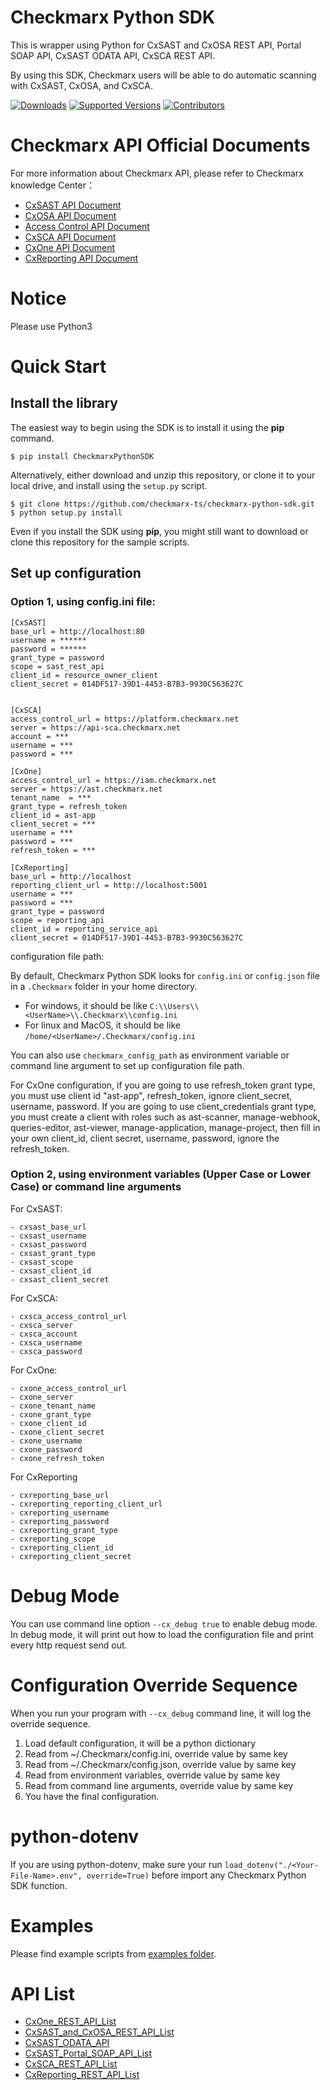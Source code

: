 # Checkmarx Python SDK

This is wrapper using Python for CxSAST and CxOSA REST API, Portal SOAP API, CxSAST ODATA API, CxSCA REST API. 

By using this SDK, Checkmarx users will be able to do automatic scanning with CxSAST, CxOSA, and CxSCA.

[![Downloads](https://static.pepy.tech/badge/CheckmarxPythonSDK/month)](https://static.pepy.tech/badge/CheckmarxPythonSDK/month)
[![Supported Versions](https://img.shields.io/pypi/pyversions/CheckmarxPythonSDK.svg)](https://pypi.org/project/CheckmarxPythonSDK)
[![Contributors](https://img.shields.io/github/contributors/checkmarx-ts/checkmarx-python-sdk.svg)](https://github.com/checkmarx-ts/checkmarx-python-sdk/graphs/contributors)

# Checkmarx API Official Documents

For more information about Checkmarx API, please refer to Checkmarx knowledge Center：

- [CxSAST API Document](https://checkmarx.com/resource/documents/en/34965-46552-sast-api-guide.html)  
- [CxOSA API Document](https://checkmarx.com/resource/documents/en/34965-46909-cxosa-api-guide.html)
- [Access Control API Document](https://checkmarx.com/resource/documents/en/34965-46622-access-control--rest--api--v1-5-and-up-.html)
- [CxSCA API Document](https://checkmarx.com/resource/documents/en/34965-19221-checkmarx-sca--rest--api-documentation.html)
- [CxOne API Document](https://checkmarx.com/resource/documents/en/34965-68772-checkmarx-one-api-documentation.html)
- [CxReporting API Document](https://checkmarx.com/resource/documents/en/34965-93162-apis.html)

# Notice

Please use Python3

# Quick Start

## Install the library

The easiest way to begin using the SDK is to install it using the **pip** command.

```
$ pip install CheckmarxPythonSDK
```

Alternatively, either download and unzip this repository, or clone it to your local drive, and install using the `setup.py` script.

```
$ git clone https://github.com/checkmarx-ts/checkmarx-python-sdk.git
$ python setup.py install
```

Even if you install the SDK using **pip**, you might still want to download or clone this repository for the sample scripts.

## Set up configuration

### Option 1, using config.ini file: 
```buildoutcfg
[CxSAST]
base_url = http://localhost:80
username = ******
password = ******
grant_type = password
scope = sast_rest_api
client_id = resource_owner_client
client_secret = 014DF517-39D1-4453-B7B3-9930C563627C


[CxSCA]
access_control_url = https://platform.checkmarx.net
server = https://api-sca.checkmarx.net
account = ***
username = ***
password = ***

[CxOne]
access_control_url = https://iam.checkmarx.net
server = https://ast.checkmarx.net
tenant_name  = ***
grant_type = refresh_token
client_id = ast-app
client_secret = ***
username = ***
password = ***
refresh_token = ***

[CxReporting]
base_url = http://localhost
reporting_client_url = http://localhost:5001
username = ***
password = ***
grant_type = password
scope = reporting_api
client_id = reporting_service_api
client_secret = 014DF517-39D1-4453-B7B3-9930C563627C
```

configuration file path:

By default, Checkmarx Python SDK looks for `config.ini` or `config.json` file in a `.Checkmarx` folder in your home directory. 
- For windows, it should be like `C:\\Users\\<UserName>\\.Checkmarx\\config.ini`
- For linux and MacOS, it should be like `/home/<UserName>/.Checkmarx/config.ini` 

You can also use `checkmarx_config_path` as environment variable  or command line argument to set up configuration file path.

For CxOne configuration, if you are going to use refresh_token grant type, you must use client id "ast-app", 
refresh_token, ignore client_secret, username, password. If you are going to use client_credentials grant type, 
you must create a client with roles such as ast-scanner, manage-webhook, queries-editor, ast-viewer, manage-application,
manage-project, then fill in your own client_id, client secret, username, password, ignore the refresh_token.

### Option 2, using environment variables (Upper Case or Lower Case) or command line arguments

For CxSAST:

    - cxsast_base_url
    - cxsast_username
    - cxsast_password
    - cxsast_grant_type
    - cxsast_scope
    - cxsast_client_id
    - cxsast_client_secret

For CxSCA:

    - cxsca_access_control_url
    - cxsca_server
    - cxsca_account
    - cxsca_username
    - cxsca_password

For CxOne:
    
    - cxone_access_control_url
    - cxone_server
    - cxone_tenant_name
    - cxone_grant_type
    - cxone_client_id
    - cxone_client_secret
    - cxone_username
    - cxone_password
    - cxone_refresh_token
 
 For CxReporting
 
    - cxreporting_base_url
    - cxreporting_reporting_client_url
    - cxreporting_username
    - cxreporting_password
    - cxreporting_grant_type
    - cxreporting_scope
    - cxreporting_client_id
    - cxreporting_client_secret

# Debug Mode
You can use command line option `--cx_debug true` to enable debug mode. In debug mode, it will print out how to load the
configuration file and print every http request send out.

# Configuration Override Sequence

When you run your program with `--cx_debug` command line, it will log the override sequence.

1.	Load default configuration, it will be a python dictionary
2.	Read from ~/.Checkmarx/config.ini, override value by same key
3.	Read from ~/.Checkmarx/config.json, override value by same key
4.	Read from environment variables, override value by same key
5.	Read from command line arguments, override value by same key
6.	You have the final configuration.

# python-dotenv

If you are using python-dotenv, make sure your run `load_dotenv("./<Your-File-Name>.env", override=True)` before import any Checkmarx Python SDK function.

# Examples
 Please find example scripts from [examples folder](https://github.com/checkmarx-ts/checkmarx-python-sdk/tree/master/examples).


# API List

- [CxOne_REST_API_List](https://github.com/checkmarx-ts/checkmarx-python-sdk/tree/master/docs/CxOne_REST_API_List.md)
- [CxSAST_and_CxOSA_REST_API_List](https://github.com/checkmarx-ts/checkmarx-python-sdk/tree/master/docs/CxSAST_and_CxOSA_REST_API_List.md)
- [CxSAST_ODATA_API](https://github.com/checkmarx-ts/checkmarx-python-sdk/tree/master/docs/CxSAST_ODATA_API.md)
- [CxSAST_Portal_SOAP_API_List](https://github.com/checkmarx-ts/checkmarx-python-sdk/tree/master/docs/CxSAST_Portal_SOAP_API_List.md)
- [CxSCA_REST_API_List](https://github.com/checkmarx-ts/checkmarx-python-sdk/tree/master/docs/CxSCA_REST_API_List.md)
- [CxReporting_REST_API_List](https://github.com/checkmarx-ts/checkmarx-python-sdk/blob/master/docs/CxReporting_REST_API_List.md)